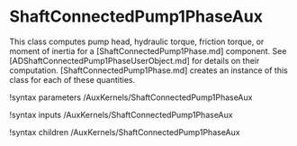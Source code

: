 # ShaftConnectedPump1PhaseAux

This class computes pump head, hydraulic torque, friction torque, or moment
of inertia for a [ShaftConnectedPump1Phase.md] component.
See [ADShaftConnectedPump1PhaseUserObject.md] for details on their computation.
[ShaftConnectedPump1Phase.md] creates an instance of this class for each of these
quantities.

!syntax parameters /AuxKernels/ShaftConnectedPump1PhaseAux

!syntax inputs /AuxKernels/ShaftConnectedPump1PhaseAux

!syntax children /AuxKernels/ShaftConnectedPump1PhaseAux
